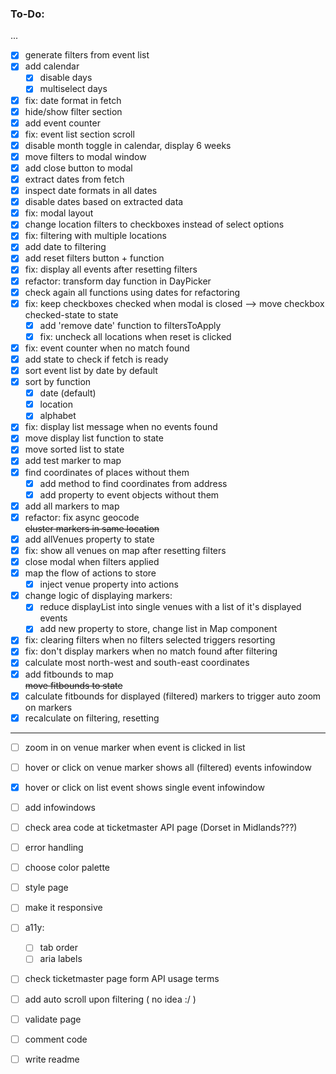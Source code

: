 ### To-Do:

...
- [x] generate filters from event list
- [x] add calendar
   - [x] disable days
   - [x] multiselect days
- [x] fix: date format in fetch
- [x] hide/show filter section
- [x] add event counter  
- [x] fix: event list section scroll
- [x] disable month toggle in calendar, display 6 weeks
- [x] move filters to modal window
- [x] add close button to modal
- [x] extract dates from fetch
- [x] inspect date formats in all dates
- [x] disable dates based on extracted data
- [x] fix: modal layout
- [x] change location filters to checkboxes instead of select options
- [x] fix: filtering with multiple locations
- [x] add date to filtering
- [x] add reset filters button + function
- [x] fix: display all events after resetting filters
- [x] refactor: transform day function in DayPicker
- [x] check again all functions using dates for refactoring
- [x] fix: keep checkboxes checked when modal is closed --> move checkbox checked-state to state
   - [x] add 'remove date' function to filtersToApply
   - [x] fix: uncheck all locations when reset is clicked
- [x] fix: event counter when no match found
- [x] add state to check if fetch is ready
- [x] sort event list by date by default
- [x] sort by function
   - [x] date (default)
   - [x] location
   - [x] alphabet
- [x] fix: display list message when no events found
- [x] move display list function to state
- [x] move sorted list to state
- [x] add test marker to map
- [x] find coordinates of places without them
   - [x] add method to find coordinates from address
   - [x] add property to event objects without them
- [x] add all markers to map
- [x] refactor: fix async geocode  
~~cluster markers in same location~~
- [x] add allVenues property to state
- [x] fix: show all venues on map after resetting filters
- [x] close modal when filters applied
- [x] map the flow of actions to store
   - [x] inject venue property into actions
- [x] change logic of displaying markers:
   - [x] reduce displayList into single venues with a list of it's displayed events
   - [x] add new property to store, change list in Map component
- [x] fix: clearing filters when no filters selected triggers resorting
- [x] fix: don't display markers when no match found after filtering
- [x] calculate most north-west and south-east coordinates
- [x] add fitbounds to map  
~~move fitbounds to state~~
- [x] calculate fitbounds for displayed (filtered) markers to trigger auto zoom on markers
- [x] recalculate on filtering, resetting
***
- [ ] zoom in on venue  marker when event is clicked in list
- [ ] hover or click on venue marker shows all (filtered) events infowindow
- [x] hover or click on list event shows single event infowindow
- [ ] add infowindows
- [ ] check area code at ticketmaster API page (Dorset in Midlands???)
- [ ] error handling
- [ ] choose color palette
- [ ] style page
- [ ] make it responsive
- [ ] a11y: 
   - [ ] tab order
   - [ ] aria labels
- [ ] check ticketmaster page form API usage terms
- [ ] add auto scroll upon filtering ( no idea :/ )
- [ ] validate page
- [ ] comment code
- [ ] write readme

